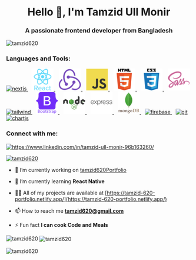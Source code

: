 <h1 align="center">Hello 👋, I'm Tamzid Ull Monir</h1>
<h3 align="center">A passionate frontend developer from Bangladesh</h3>

<p align="left"> <img width="180" height="30" src="https://komarev.com/ghpvc/?username=tamzid620&label=Profile%20views&color=0e75b6&style=flat" alt="tamzid620" /> </p>


<h3 align="left">Languages and Tools:</h3>

<p align="left"> 

<!-- nextjs logo -->
<a href="https://nextjs.org/" target="_blank" rel="noreferrer" style="margin-right: 10px;"> 
    <img src="https://cdn.worldvectorlogo.com/logos/nextjs-2.svg" alt="nextjs" width="60" height="60"/> 
</a> 

<!-- react js logo  -->
<a href="https://reactjs.org/" target="_blank" rel="noreferrer" style="margin-right: 10px;"> 
    <img  src="https://raw.githubusercontent.com/devicons/devicon/master/icons/react/react-original-wordmark.svg" alt="react" margin-right= "10" width="60" height="60"/> 
</a> 

<!-- redux logo  -->
<a href="https://redux.js.org" target="_blank" rel="noreferrer" style="margin-right: 10px;"> 
    <img src="https://raw.githubusercontent.com/devicons/devicon/master/icons/redux/redux-original.svg" alt="redux" width="60" height="60"/> 
</a>

<!-- javascript logo -->
<a href="https://developer.mozilla.org/en-US/docs/Web/JavaScript" target="_blank" rel="noreferrer" style="margin-right: 10px;"> 
    <img src="https://raw.githubusercontent.com/devicons/devicon/master/icons/javascript/javascript-original.svg" alt="javascript" width="60" height="60"/> 
</a>

<!-- html logo  -->
<a href="https://www.w3.org/html/" target="_blank" rel="noreferrer" style="margin-right: 10px;"> 
    <img src="https://raw.githubusercontent.com/devicons/devicon/master/icons/html5/html5-original-wordmark.svg" alt="html5" width="60" height="60"/> 
</a> 

<!-- css logo  -->
<a href="https://www.w3schools.com/css/" target="_blank" rel="noreferrer" style="margin-right: 10px;"> 
    <img src="https://raw.githubusercontent.com/devicons/devicon/master/icons/css3/css3-original-wordmark.svg" alt="css3" width="60" height="60"/> 
</a>

<!-- sass logo  -->
<a href="https://sass-lang.com" target="_blank" rel="noreferrer" style="margin-right: 10px;"> 
    <img src="https://raw.githubusercontent.com/devicons/devicon/master/icons/sass/sass-original.svg" alt="sass" width="60" height="60"/> 
</a> 

<!-- tailwind css logo  -->
<a href="https://tailwindcss.com/" target="_blank" rel="noreferrer" style="margin-right: 10px;"> 
    <img src="https://www.vectorlogo.zone/logos/tailwindcss/tailwindcss-icon.svg" alt="tailwind" width="60" height="60"/> 
</a> 

<!-- bootstrap logo  -->
<a href="https://getbootstrap.com" target="_blank" rel="noreferrer" style="margin-right: 10px;"> 
    <img src="https://raw.githubusercontent.com/devicons/devicon/master/icons/bootstrap/bootstrap-plain-wordmark.svg" alt="bootstrap" width="60" height="60"/> 
</a>

<!-- nodejs logo  -->
<a href="https://nodejs.org" target="_blank" rel="noreferrer" style="margin-right: 10px;"> 
    <img src="https://raw.githubusercontent.com/devicons/devicon/master/icons/nodejs/nodejs-original-wordmark.svg" alt="nodejs" width="60" height="60"/> 
</a> 

<!-- express js logo  -->
<a href="https://expressjs.com" target="_blank" rel="noreferrer" style="margin-right: 10px;"> 
    <img src="https://raw.githubusercontent.com/devicons/devicon/master/icons/express/express-original-wordmark.svg" alt="express" width="60" height="60"/> 
</a>

<!-- mongodb logo  -->
<a href="https://www.mongodb.com/" target="_blank" rel="noreferrer" style="margin-right: 10px;"> 
    <img src="https://raw.githubusercontent.com/devicons/devicon/master/icons/mongodb/mongodb-original-wordmark.svg" alt="mongodb" width="60" height="60"/> 
</a> 

<!-- firebase logo  -->
<a href="https://firebase.google.com/" target="_blank" rel="noreferrer" style="margin-right: 10px;"> 
    <img src="https://www.vectorlogo.zone/logos/firebase/firebase-icon.svg" alt="firebase" width="60" height="60"/> 
</a> 

<!-- git logo  -->
<a href="https://git-scm.com/" target="_blank" rel="noreferrer" style="margin-right: 10px;"> 
    <img src="https://www.vectorlogo.zone/logos/git-scm/git-scm-icon.svg" alt="git" width="60" height="60"/> 
</a>

<!-- chart js logo  -->
<a href="https://www.chartjs.org" target="_blank" rel="noreferrer" style="margin-right: 10px;"> 
    <img src="https://www.chartjs.org/media/logo-title.svg" alt="chartjs" width="60" height="60"/> 
</a>

</p>

<h3 align="left">Connect with me:</h3>
<p align="left">
<a href="https://linkedin.com/in/https://www.linkedin.com/in/tamzid-ull-monir-96b163260/" target="blank"><img align="center" src="https://raw.githubusercontent.com/rahuldkjain/github-profile-readme-generator/master/src/images/icons/Social/linked-in-alt.svg" alt="https://www.linkedin.com/in/tamzid-ull-monir-96b163260/" height="60" width="60" /></a>
</p>

<p align="left"> <a href="https://github.com/ryo-ma/github-profile-trophy"><img src="https://github-profile-trophy.vercel.app/?username=tamzid620" alt="tamzid620" /></a> </p>


- 🔭 I’m currently working on [tamzid620Portfolio](https://tamzid620-portfolio.vercel.app/)

- 🌱 I’m currently learning **React Native**

- 👨‍💻 All of my projects are available at [https://tamzid-620-portfolio.netlify.app/](https://tamzid-620-portfolio.netlify.app/)

- 📫 How to reach me **tamzid620@gmail.com**

- ⚡ Fun fact **I can cook Code and Meals**



<p><img align="left" src="https://github-readme-stats.vercel.app/api/top-langs?username=tamzid620&show_icons=true&locale=en&layout=compact" alt="tamzid620" /></p>

<p>&nbsp;<img align="center" src="https://github-readme-stats.vercel.app/api?username=tamzid620&show_icons=true&locale=en" alt="tamzid620" /></p>

<p><img align="center" src="https://github-readme-streak-stats.herokuapp.com/?user=tamzid620&" alt="tamzid620" /></p>
